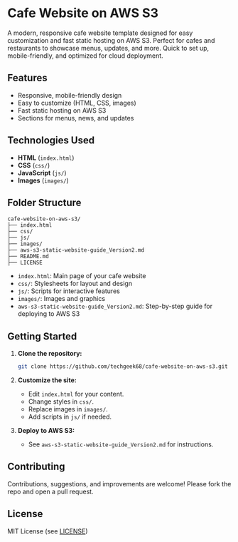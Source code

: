 # Cafe Website on AWS S3

A modern, responsive cafe website template designed for easy customization and fast static hosting on AWS S3. Perfect for cafes and restaurants to showcase menus, updates, and more. Quick to set up, mobile-friendly, and optimized for cloud deployment.

## Features

- Responsive, mobile-friendly design
- Easy to customize (HTML, CSS, images)
- Fast static hosting on AWS S3
- Sections for menus, news, and updates

## Technologies Used

- **HTML** (`index.html`)
- **CSS** (`css/`)
- **JavaScript** (`js/`)
- **Images** (`images/`)

## Folder Structure

```
cafe-website-on-aws-s3/
├── index.html
├── css/
├── js/
├── images/
├── aws-s3-static-website-guide_Version2.md
├── README.md
├── LICENSE
```

- `index.html`: Main page of your cafe website
- `css/`: Stylesheets for layout and design
- `js/`: Scripts for interactive features
- `images/`: Images and graphics
- `aws-s3-static-website-guide_Version2.md`: Step-by-step guide for deploying to AWS S3

## Getting Started

1. **Clone the repository:**
   ```bash
   git clone https://github.com/techgeek68/cafe-website-on-aws-s3.git
   ```

2. **Customize the site:**
   - Edit `index.html` for your content.
   - Change styles in `css/`.
   - Replace images in `images/`.
   - Add scripts in `js/` if needed.

3. **Deploy to AWS S3:**
   - See `aws-s3-static-website-guide_Version2.md` for instructions.

## Contributing

Contributions, suggestions, and improvements are welcome! Please fork the repo and open a pull request.

## License

MIT License (see [LICENSE](LICENSE))
